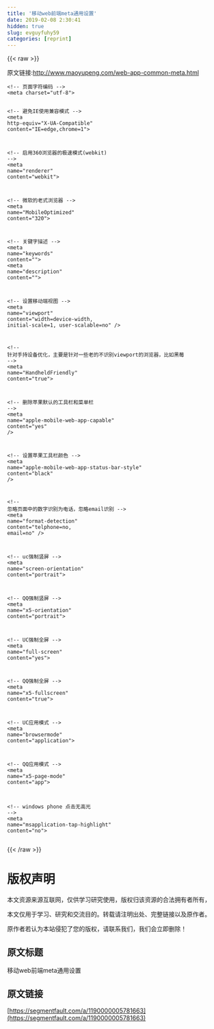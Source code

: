```yaml
---
title: '移动web前端meta通用设置' 
date: 2019-02-08 2:30:41
hidden: true
slug: evguyfuhy59
categories: [reprint]
---
```


{{< raw >}}

                    
<p>原文链接:<a href="http://www.maoyupeng.com/web-app-common-meta.html" rel="nofollow noreferrer" target="_blank">http://www.maoyupeng.com/web-app-common-meta.html</a></p>
<div class="widget-codetool" style="display:none;">
      <div class="widget-codetool--inner">
      <span class="selectCode code-tool" data-toggle="tooltip" data-placement="top" title="" data-original-title="全选"></span>
      <span type="button" class="copyCode code-tool" data-toggle="tooltip" data-placement="top" data-clipboard-text="<!-- 页面字符编码 -->
<meta charset=&quot;utf-8&quot;>

<!-- 避免IE使用兼容模式 -->
<meta http-equiv=&quot;X-UA-Compatible&quot; content=&quot;IE=edge,chrome=1&quot;>

<!-- 启用360浏览器的极速模式(webkit) -->
<meta name=&quot;renderer&quot; content=&quot;webkit&quot;>

<!-- 微软的老式浏览器 -->
<meta name=&quot;MobileOptimized&quot; content=&quot;320&quot;>

<!-- 关键字描述 -->
<meta name=&quot;keywords&quot; content=&quot;&quot;>
<meta name=&quot;description&quot; content=&quot;&quot;>

<!-- 设置移动端视图 -->
<meta name=&quot;viewport&quot; content=&quot;width=device-width, initial-scale=1, user-scalable=no&quot; />

<!-- 针对手持设备优化，主要是针对一些老的不识别viewport的浏览器，比如黑莓 -->
<meta name=&quot;HandheldFriendly&quot; content=&quot;true&quot;>

<!-- 删除苹果默认的工具栏和菜单栏 -->
<meta name=&quot;apple-mobile-web-app-capable&quot; content=&quot;yes&quot; />

<!-- 设置苹果工具栏颜色 -->
<meta name=&quot;apple-mobile-web-app-status-bar-style&quot; content=&quot;black&quot; />

<!-- 忽略页面中的数字识别为电话，忽略email识别 -->
<meta name=&quot;format-detection&quot; content=&quot;telphone=no, email=no&quot; />

<!-- uc强制竖屏 -->
<meta name=&quot;screen-orientation&quot; content=&quot;portrait&quot;>

<!-- QQ强制竖屏 -->
<meta name=&quot;x5-orientation&quot; content=&quot;portrait&quot;>

<!-- UC强制全屏 -->
<meta name=&quot;full-screen&quot; content=&quot;yes&quot;>

<!-- QQ强制全屏 -->
<meta name=&quot;x5-fullscreen&quot; content=&quot;true&quot;>

<!-- UC应用模式 -->
<meta name=&quot;browsermode&quot; content=&quot;application&quot;>

<!-- QQ应用模式 -->
<meta name=&quot;x5-page-mode&quot; content=&quot;app&quot;>

<!-- windows phone 点击无高光 -->
<meta name=&quot;msapplication-tap-highlight&quot; content=&quot;no&quot;>
" title="" data-original-title="复制"></span>
      <span type="button" class="saveToNote code-tool" data-toggle="tooltip" data-placement="top" title="" data-original-title="放进笔记"></span>
      </div>
      </div><pre class="xml hljs"><code class="html"><span class="hljs-comment">&lt;!-- 页面字符编码 --&gt;</span>
<span class="hljs-tag">&lt;<span class="hljs-name">meta</span> <span class="hljs-attr">charset</span>=<span class="hljs-string">"utf-8"</span>&gt;</span>

<span class="hljs-comment">&lt;!-- 避免IE使用兼容模式 --&gt;</span>
<span class="hljs-tag">&lt;<span class="hljs-name">meta</span> <span class="hljs-attr">http-equiv</span>=<span class="hljs-string">"X-UA-Compatible"</span> <span class="hljs-attr">content</span>=<span class="hljs-string">"IE=edge,chrome=1"</span>&gt;</span>

<span class="hljs-comment">&lt;!-- 启用360浏览器的极速模式(webkit) --&gt;</span>
<span class="hljs-tag">&lt;<span class="hljs-name">meta</span> <span class="hljs-attr">name</span>=<span class="hljs-string">"renderer"</span> <span class="hljs-attr">content</span>=<span class="hljs-string">"webkit"</span>&gt;</span>

<span class="hljs-comment">&lt;!-- 微软的老式浏览器 --&gt;</span>
<span class="hljs-tag">&lt;<span class="hljs-name">meta</span> <span class="hljs-attr">name</span>=<span class="hljs-string">"MobileOptimized"</span> <span class="hljs-attr">content</span>=<span class="hljs-string">"320"</span>&gt;</span>

<span class="hljs-comment">&lt;!-- 关键字描述 --&gt;</span>
<span class="hljs-tag">&lt;<span class="hljs-name">meta</span> <span class="hljs-attr">name</span>=<span class="hljs-string">"keywords"</span> <span class="hljs-attr">content</span>=<span class="hljs-string">""</span>&gt;</span>
<span class="hljs-tag">&lt;<span class="hljs-name">meta</span> <span class="hljs-attr">name</span>=<span class="hljs-string">"description"</span> <span class="hljs-attr">content</span>=<span class="hljs-string">""</span>&gt;</span>

<span class="hljs-comment">&lt;!-- 设置移动端视图 --&gt;</span>
<span class="hljs-tag">&lt;<span class="hljs-name">meta</span> <span class="hljs-attr">name</span>=<span class="hljs-string">"viewport"</span> <span class="hljs-attr">content</span>=<span class="hljs-string">"width=device-width, initial-scale=1, user-scalable=no"</span> /&gt;</span>

<span class="hljs-comment">&lt;!-- 针对手持设备优化，主要是针对一些老的不识别viewport的浏览器，比如黑莓 --&gt;</span>
<span class="hljs-tag">&lt;<span class="hljs-name">meta</span> <span class="hljs-attr">name</span>=<span class="hljs-string">"HandheldFriendly"</span> <span class="hljs-attr">content</span>=<span class="hljs-string">"true"</span>&gt;</span>

<span class="hljs-comment">&lt;!-- 删除苹果默认的工具栏和菜单栏 --&gt;</span>
<span class="hljs-tag">&lt;<span class="hljs-name">meta</span> <span class="hljs-attr">name</span>=<span class="hljs-string">"apple-mobile-web-app-capable"</span> <span class="hljs-attr">content</span>=<span class="hljs-string">"yes"</span> /&gt;</span>

<span class="hljs-comment">&lt;!-- 设置苹果工具栏颜色 --&gt;</span>
<span class="hljs-tag">&lt;<span class="hljs-name">meta</span> <span class="hljs-attr">name</span>=<span class="hljs-string">"apple-mobile-web-app-status-bar-style"</span> <span class="hljs-attr">content</span>=<span class="hljs-string">"black"</span> /&gt;</span>

<span class="hljs-comment">&lt;!-- 忽略页面中的数字识别为电话，忽略email识别 --&gt;</span>
<span class="hljs-tag">&lt;<span class="hljs-name">meta</span> <span class="hljs-attr">name</span>=<span class="hljs-string">"format-detection"</span> <span class="hljs-attr">content</span>=<span class="hljs-string">"telphone=no, email=no"</span> /&gt;</span>

<span class="hljs-comment">&lt;!-- uc强制竖屏 --&gt;</span>
<span class="hljs-tag">&lt;<span class="hljs-name">meta</span> <span class="hljs-attr">name</span>=<span class="hljs-string">"screen-orientation"</span> <span class="hljs-attr">content</span>=<span class="hljs-string">"portrait"</span>&gt;</span>

<span class="hljs-comment">&lt;!-- QQ强制竖屏 --&gt;</span>
<span class="hljs-tag">&lt;<span class="hljs-name">meta</span> <span class="hljs-attr">name</span>=<span class="hljs-string">"x5-orientation"</span> <span class="hljs-attr">content</span>=<span class="hljs-string">"portrait"</span>&gt;</span>

<span class="hljs-comment">&lt;!-- UC强制全屏 --&gt;</span>
<span class="hljs-tag">&lt;<span class="hljs-name">meta</span> <span class="hljs-attr">name</span>=<span class="hljs-string">"full-screen"</span> <span class="hljs-attr">content</span>=<span class="hljs-string">"yes"</span>&gt;</span>

<span class="hljs-comment">&lt;!-- QQ强制全屏 --&gt;</span>
<span class="hljs-tag">&lt;<span class="hljs-name">meta</span> <span class="hljs-attr">name</span>=<span class="hljs-string">"x5-fullscreen"</span> <span class="hljs-attr">content</span>=<span class="hljs-string">"true"</span>&gt;</span>

<span class="hljs-comment">&lt;!-- UC应用模式 --&gt;</span>
<span class="hljs-tag">&lt;<span class="hljs-name">meta</span> <span class="hljs-attr">name</span>=<span class="hljs-string">"browsermode"</span> <span class="hljs-attr">content</span>=<span class="hljs-string">"application"</span>&gt;</span>

<span class="hljs-comment">&lt;!-- QQ应用模式 --&gt;</span>
<span class="hljs-tag">&lt;<span class="hljs-name">meta</span> <span class="hljs-attr">name</span>=<span class="hljs-string">"x5-page-mode"</span> <span class="hljs-attr">content</span>=<span class="hljs-string">"app"</span>&gt;</span>

<span class="hljs-comment">&lt;!-- windows phone 点击无高光 --&gt;</span>
<span class="hljs-tag">&lt;<span class="hljs-name">meta</span> <span class="hljs-attr">name</span>=<span class="hljs-string">"msapplication-tap-highlight"</span> <span class="hljs-attr">content</span>=<span class="hljs-string">"no"</span>&gt;</span>
</code></pre>

                
{{< /raw >}}

# 版权声明
本文资源来源互联网，仅供学习研究使用，版权归该资源的合法拥有者所有，

本文仅用于学习、研究和交流目的。转载请注明出处、完整链接以及原作者。

原作者若认为本站侵犯了您的版权，请联系我们，我们会立即删除！

## 原文标题
移动web前端meta通用设置

## 原文链接
[https://segmentfault.com/a/1190000005781663](https://segmentfault.com/a/1190000005781663)

